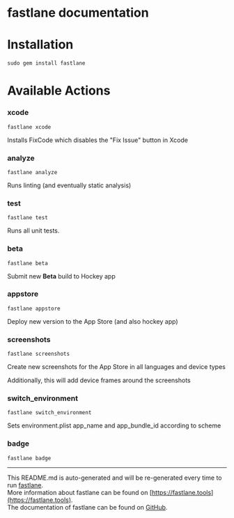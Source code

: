 fastlane documentation
================
# Installation
```
sudo gem install fastlane
```
# Available Actions
### xcode
```
fastlane xcode
```
Installs FixCode which disables the "Fix Issue" button in Xcode
### analyze
```
fastlane analyze
```
Runs linting (and eventually static analysis)
### test
```
fastlane test
```
Runs all unit tests.
### beta
```
fastlane beta
```
Submit new **Beta** build to Hockey app
### appstore
```
fastlane appstore
```
Deploy new version to the App Store (and also hockey app)
### screenshots
```
fastlane screenshots
```
Create new screenshots for the App Store in all languages and device types

Additionally, this will add device frames around the screenshots
### switch_environment
```
fastlane switch_environment
```
Sets environment.plist app_name and app_bundle_id according to scheme
### badge
```
fastlane badge
```


----

This README.md is auto-generated and will be re-generated every time to run [fastlane](https://fastlane.tools).  
More information about fastlane can be found on [https://fastlane.tools](https://fastlane.tools).  
The documentation of fastlane can be found on [GitHub](https://github.com/fastlane/fastlane).